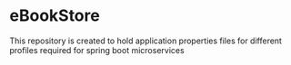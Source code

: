 # eBookStore
This repository is created to hold application properties files for different profiles required for spring boot microservices
